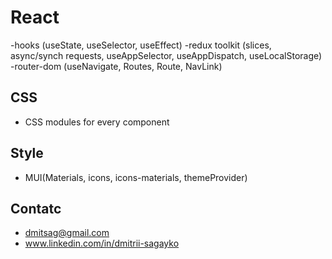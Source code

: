 # React
-hooks (useState, useSelector, useEffect)
-redux toolkit (slices, async/synch requests, useAppSelector, useAppDispatch, useLocalStorage)
-router-dom (useNavigate, Routes, Route, NavLink)

## CSS
- CSS modules for every component

## Style
- MUI(Materials, icons, icons-materials, themeProvider)


## Contatc
- dmitsag@gmail.com
- www.linkedin.com/in/dmitrii-sagayko
